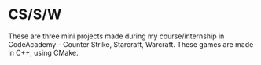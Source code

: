 # CS/S/W
These are three mini projects made during my course/internship in CodeAcademy - Counter Strike, Starcraft, Warcraft.
These games are made in C++, using CMake. 
